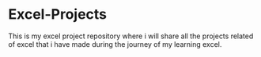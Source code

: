 # Excel-Projects
This is my excel project repository where i will share all the projects related of excel that i have made during the journey of my learning excel.
